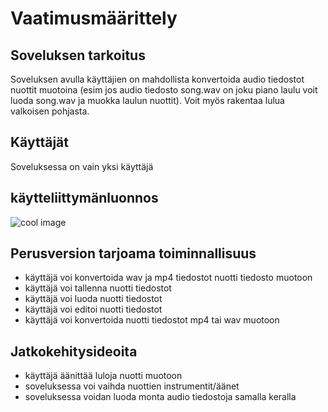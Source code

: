 # Vaatimusmäärittely
## Soveluksen tarkoitus
Soveluksen avulla käyttäjien on mahdollista konvertoida audio tiedostot nuottit muotoina (esim jos audio tiedosto song.wav on joku piano laulu voit luoda song.wav ja muokka laulun nuottit). Voit myös rakentaa lulua valkoisen pohjasta.
## Käyttäjät
Soveluksessa on vain yksi käyttäjä
## käytteliittymänluonnos
![cool image](/kuvat/ui.jpg)
## Perusversion tarjoama toiminnallisuus
 - käyttäjä voi konvertoida wav ja mp4 tiedostot nuotti tiedosto muotoon
 - käyttäjä voi tallenna nuotti tiedostot
 - käyttäjä voi luoda nuotti tiedostot
 - käyttäjä voi editoi nuotti tiedostot
 - käyttäjä voi konvertoida nuotti tiedostot mp4 tai wav muotoon
## Jatkokehitysideoita
 - käyttäjä äänittää luloja nuotti muotoon
 - soveluksessa voi vaihda nuottien instrumentit/äänet
 - soveluksessa voidan luoda monta audio tiedostoja samalla keralla
 
